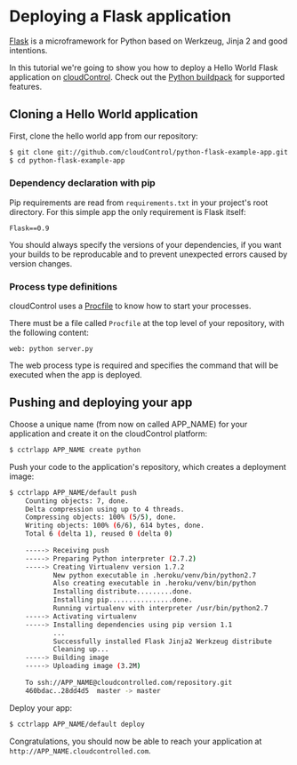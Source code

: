 # Deploying a Flask application
[Flask] is a microframework for Python based on Werkzeug, Jinja 2 and good
intentions.

In this tutorial we're going to show you how to deploy a Hello World Flask
application on [cloudControl]. Check out the [Python buildpack] for
supported features.

## Cloning a Hello World application
First, clone the hello world app from our repository:

~~~bash
$ git clone git://github.com/cloudControl/python-flask-example-app.git
$ cd python-flask-example-app
~~~

### Dependency declaration with pip
Pip requirements are read from `requirements.txt` in your project's root directory.
For this simple app the only requirement is Flask itself:

~~~pip
Flask==0.9
~~~

You should always specify the versions of your dependencies, if you want your builds to
be reproducable and to prevent unexpected errors caused by version changes.

### Process type definitions
cloudControl uses a [Procfile] to know how to start your processes.

There must be a file called `Procfile` at the top level of your repository, with the following content:

~~~
web: python server.py
~~~

The web process type is required and specifies the command that will be executed when the app is deployed.

## Pushing and deploying your app
Choose a unique name (from now on called APP_NAME) for your application and create it on the cloudControl platform:

~~~bash
$ cctrlapp APP_NAME create python
~~~

Push your code to the application's repository, which creates a deployment image:

~~~bash
$ cctrlapp APP_NAME/default push
    Counting objects: 7, done.
    Delta compression using up to 4 threads.
    Compressing objects: 100% (5/5), done.
    Writing objects: 100% (6/6), 614 bytes, done.
    Total 6 (delta 1), reused 0 (delta 0)
        
    -----> Receiving push
    -----> Preparing Python interpreter (2.7.2)
    -----> Creating Virtualenv version 1.7.2
           New python executable in .heroku/venv/bin/python2.7
           Also creating executable in .heroku/venv/bin/python
           Installing distribute.........done.
           Installing pip................done.
           Running virtualenv with interpreter /usr/bin/python2.7
    -----> Activating virtualenv
    -----> Installing dependencies using pip version 1.1
           ...
           Successfully installed Flask Jinja2 Werkzeug distribute
           Cleaning up...
    -----> Building image
    -----> Uploading image (3.2M)
        
    To ssh://APP_NAME@cloudcontrolled.com/repository.git
    460bdac..28dd4d5  master -> master
~~~

Deploy your app:

~~~bash
$ cctrlapp APP_NAME/default deploy 
~~~

Congratulations, you should now be able to reach your application at `http://APP_NAME.cloudcontrolled.com`.

[Flask]: http://flask.pocoo.org/
[cloudControl]: http://www.cloudcontrol.com
[Python buildpack]: https://github.com/cloudControl/buildpack-python
[Procfile]: https://www.cloudcontrol.com/dev-center/Platform%20Documentation#buildpacks-and-the-procfile
